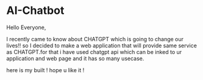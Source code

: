 # AI-Chatbot

Hello Everyone,

I recently came to know about CHATGPT which is going to change our lives!!
so I decided to make a web application that will provide same service as CHATGPT.for that i have used chatgpt api which can be inked to ur application and web page and it has so many usecase.

here is my built !
hope u like it !
